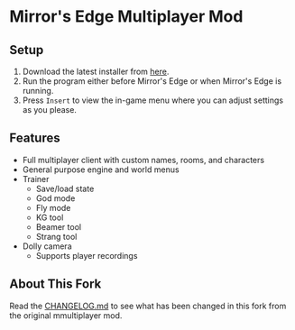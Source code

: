 # Mirror's Edge Multiplayer Mod

## Setup

1. Download the latest installer from <a href="https://github.com/LucasOe/mmultiplayer/releases">here</a>.
2. Run the program either before Mirror's Edge or when Mirror's Edge is running.
3. Press `Insert` to view the in-game menu where you can adjust settings as you please.

## Features

- Full multiplayer client with custom names, rooms, and characters
- General purpose engine and world menus
- Trainer
    - Save/load state
    - God mode
    - Fly mode
    - KG tool
    - Beamer tool
    - Strang tool
- Dolly camera
    - Supports player recordings

## About This Fork

Read the <a href="./CHANGELOG.md">CHANGELOG.md</a> to see what has been changed in this fork from the original mmultiplayer mod.
